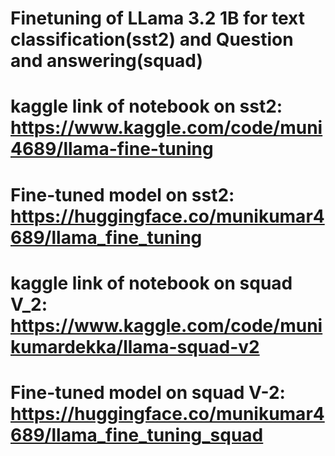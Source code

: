 # Finetuning of LLama 3.2 1B for text classification(sst2) and Question and answering(squad)

# kaggle link of notebook on sst2: https://www.kaggle.com/code/muni4689/llama-fine-tuning
# Fine-tuned model on sst2: https://huggingface.co/munikumar4689/llama_fine_tuning

# kaggle link of notebook on squad V_2: https://www.kaggle.com/code/munikumardekka/llama-squad-v2
# Fine-tuned model on squad V-2: https://huggingface.co/munikumar4689/llama_fine_tuning_squad
